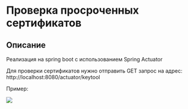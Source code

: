 # Проверка просроченных сертификатов

## Описание

Реализация на spring boot с использованием Spring Actuator

Для проверки сертификатов нужно отправить GET запрос на адрес: http://localhost:8080/actuator/keytool

Пример:

![](/home/avenon/Projects/spring_keytool/img/screen_01.png)